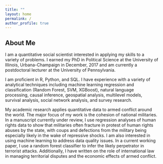 ```yaml
---
title: ""
layout: home
permalink: /
author_profile: true
---
```


## About Me

I am a quantitative social scientist interested in applying my skills to a variety of problems. I earned my PhD in Political Science at the University of Illinois, Urbana-Champaign in December, 2017 and am currently a postdoctoral lecturer at the University of Pennsylvania.

I am proficient in R, Python, and SQL. I have experience with a variety of analytical techniques including machine learning regression and classification (Random Forest, SVM, XGBoost), natural language processing, causal inference, geospatial analysis, multilevel models, survival analysis, social network analysis, and survey research.

My academic research applies quantitative data to armed conflict around the world. The major focus of my work is the cohesion of national militaries. In a manuscript currently under review, I use regression analyses of human rights data to show that militaries often fracture in protest of human rights abuses by the state, with coups and defections from the military being especially likely in the wake of repressive shocks. I am also interested in using machine learning to address data quality issues. In a current working paper, I use a random forest classifier to infer the likely perpetrator in terrorist attacks. Additionally, I have written on the role of international law in managing territorial disputes and the economic effects of armed conflict.
